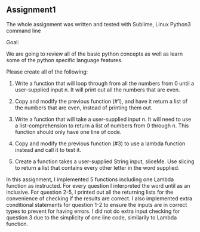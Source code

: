 
## Assignment1 
The whole assignment was written and tested with Sublime, Linux Python3 command line 

Goal:

We are going to review all of the basic python concepts as well as learn some of the python specific language features.

Please create all of the following:

1. Write a function that will loop through from all the numbers from 0 until a user-supplied input n. It will print out all the numbers that are even.

2. Copy and modify the previous function (#1), and have it return a list of the numbers that are even, instead of printing them out.

3. Write a function that will take a user-supplied input n. It will need to use a list-comprehension to return a list of numbers from 0 through n. This function should only have one line of code.

4. Copy and modify the previous function (#3) to use a lambda function instead and call it to test it.

5. Create a function takes a user-supplied String input, sliceMe. Use slicing to return a list that contains every other letter in the word supplied.


In this assignment, I implemented 5 functions including one Lambda function as instructed. For every question I interpreted the word until as an inclusive. For question 2-5, I printed out all the returning lists for the convenience of checking if the results are correct. I also implemented extra conditional statements for question 1-2 to ensure the inputs are in correct types to prevent for having errors. I did not do extra input checking for question 3 due to the simplicity of one line code, similarily to Lambda function.





